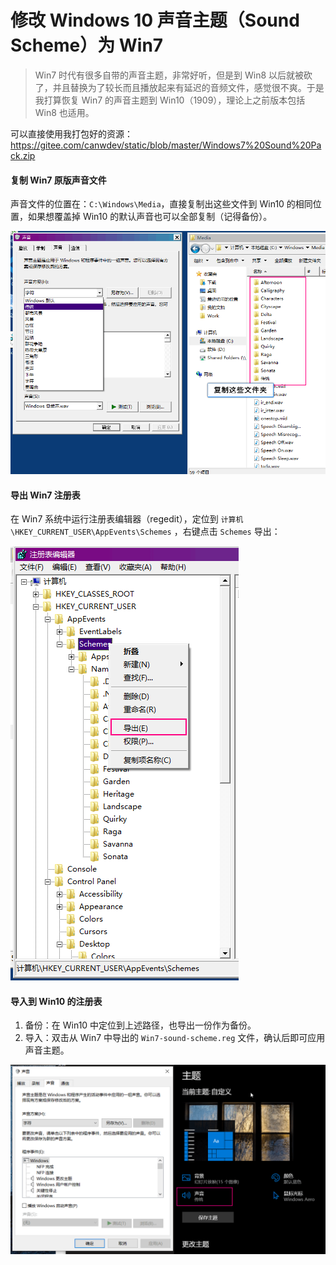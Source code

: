 # 修改 Windows 10 声音主题（Sound Scheme）为 Win7

> Win7 时代有很多自带的声音主题，非常好听，但是到 Win8 以后就被砍了，并且替换为了较长而且播放起来有延迟的音频文件，感觉很不爽。于是我打算恢复 Win7 的声音主题到 Win10（1909），理论上之前版本包括 Win8 也适用。

可以直接使用我打包好的资源：https://gitee.com/canwdev/static/blob/master/Windows7%20Sound%20Pack.zip

#### 复制 Win7 原版声音文件

声音文件的位置在：`C:\Windows\Media`，直接复制出这些文件到 Win10 的相同位置，如果想覆盖掉 Win10 的默认声音也可以全部复制（记得备份）。

![2020-02-19_091943](./win10-sound-scheme-from-win7.assets/2020-02-19_091943.png)

#### 导出 Win7 注册表

在 Win7 系统中运行注册表编辑器（regedit），定位到 `计算机\HKEY_CURRENT_USER\AppEvents\Schemes` ，右键点击 `Schemes` 导出：

![2020-02-19_092949](./win10-sound-scheme-from-win7.assets/2020-02-19_092949.png)

#### 导入到 Win10 的注册表

1. 备份：在 Win10 中定位到上述路径，也导出一份作为备份。
2. 导入：双击从 Win7 中导出的 `Win7-sound-scheme.reg` 文件，确认后即可应用声音主题。

![2020-02-19_093452](./win10-sound-scheme-from-win7.assets/2020-02-19_093452.png)
